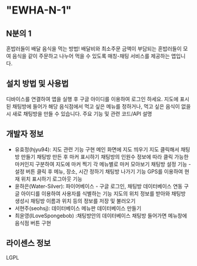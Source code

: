 <h1>"EWHA-N-1"</h1>
<h2>N분의 1</h2>
혼밥러들이 배달 음식을 먹는 방법!
배달비와 최소주문 금액이 부담되는 혼밥러들이 모여 
음식을 같이 주문하고 나누어 먹을 수 있도록 매칭-채팅 서비스를 제공하는 앱입니다.

<h2>설치 방법 및 사용법</h2>
디바이스를 연결하여 앱을 실행 후 구글 아이디를 이용하여 로그인 하세요.
지도에 표시된 채팅방에 들어가 해당 음식점에서 먹고 싶은 메뉴를 정하거나,
먹고 싶은 음식이 없을 시 새로 채팅방을 만들 수 있습니다.
주요 기능 및 관련 코드/API 설명

<h2>개발자 정보</h2>
<ul>
<li>
유효정(hjyu94): 지도 관련 기능 구현
메인 화면에 지도 띄우기
지도 클릭해서 채팅방 만들기
채팅방 만든 후 마커 표시하기
채팅방의 인원수 정보에 따라 클릭 가능한 마커인지 구분하여 지도에 마커 찍기
각 메뉴별로 마커 모아보기
채팅방 설정 기능 - 설정 버튼 클릭 후 메뉴, 장소, 시간 정하기
채팅방 나가기 기능
GPS를 이용하여 현재 위치 표시하기
로그아웃 기능
</li>
<li>
윤하은(Water-Silver): 파이어베이스 - 구글 로그인, 채팅방 데이터베이스 연동
구글 아이디를 이용하여 사용자를 식별하는 기능
지도의 위치 정보를 받아와 채팅방 생성시 채팅방 이름과 위치 등의 정보를 저장 및 불러오기
</li>
<li>
서현주(seohsj): 데이터베이스
메뉴판 데이터베이스 만들기
</li>
<li>
최윤영(ILoveSpongebob) :채팅방안의 데이터베이스 
채팅방 들어가면 메뉴창에 음식점 버튼 구현
</li>
</ul>
<h2>라이센스 정보</h2>
LGPL
